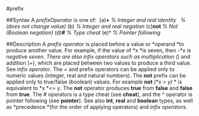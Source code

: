 
#prefix

##Syntax
A *prefixOperator*  is one of:
 (a)**+** *% Integer and real identity*   *% (does not change value)* (b) *% Integer and real negation* (c)**not** *% Not (Boolean negation)* (d)**#** *% Type cheat* (e)**^** *% Pointer following*

##Description
A *prefix operator* is placed before a value or *operand *to produce another value. For example, if the value of *x *is seven, then -*x *is negative seven. There are also infix operators such as multiplication (*) and addition (+), which are placed between two values to produce a third value. See *infix operator*.
The + and  prefix operators can be applied only to numeric values (integer, real and natural numbers). The **not** prefix can be applied only to true/false (boolean) values. For example **not** (*x *> *y*)* * is equivalent to *x *<= *y*. The **not** operator produces **true** from **false** and **false** from **true**.
The # operators is a type cheat (see **cheat**), and the ^ operator is pointer following (see **pointer**).
See also **int**, **real** and **boolean** types, as well as *precedence *(for the order of applying operators) and *infix operators*.
